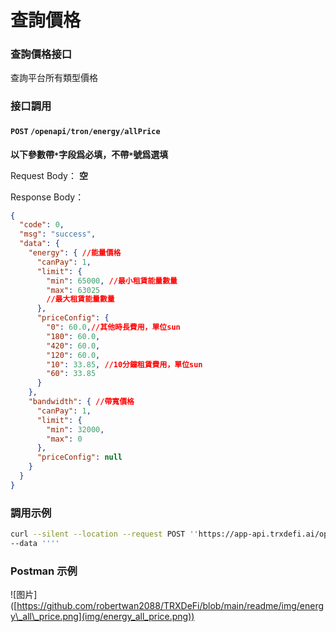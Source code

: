 # 查詢價格

### 查詢價格接口

查詢平台所有類型價格

### 接口調用

#### `POST` `/openapi/tron/energy/allPrice`

**以下參數帶`*`字段爲必填，不帶`*`號爲選填**

Request Body： **空**

Response Body：

```json
{
  "code": 0,
  "msg": "success",
  "data": {
    "energy": { //能量價格
      "canPay": 1,
      "limit": {
        "min": 65000, //最小租賃能量數量
        "max": 63025
        //最大租賃能量數量
      },
      "priceConfig": {
        "0": 60.0,//其他時長費用，單位sun
        "180": 60.0,
        "420": 60.0,
        "120": 60.0,
        "10": 33.85, //10分鐘租賃費用，單位sun
        "60": 33.85
      }
    },
    "bandwidth": { //帶寬價格
      "canPay": 1,
      "limit": {
        "min": 32000,
        "max": 0
      },
      "priceConfig": null
    }
  }
}
```

### 調用示例

```bash
curl --silent --location --request POST ''https://app-api.trxdefi.ai/openapi/tron/energy/allPrice'' \
--data ''''
```

### Postman 示例

!\[图片]\([https://github.com/robertwan2088/TRXDeFi/blob/main/readme/img/energy\_all\_price.png](img/energy_all_price.png))
